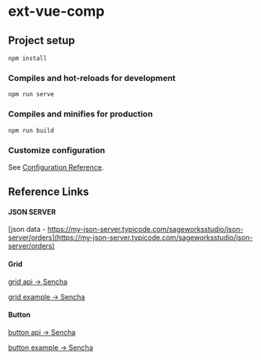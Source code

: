 # ext-vue-comp

## Project setup

```
npm install
```

### Compiles and hot-reloads for development

```
npm run serve
```

### Compiles and minifies for production

```
npm run build
```

### Customize configuration

See [Configuration Reference](https://cli.vuejs.org/config/).

## Reference Links

#### JSON SERVER

[json data - https://my-json-server.typicode.com/sageworksstudio/json-server/orders](https://my-json-server.typicode.com/sageworksstudio/json-server/orders)

#### Grid

[grid api -> Sencha](https://docs.sencha.com/extwebcomponents/7.4.0/modern/Ext.grid.Grid.html)

[grid example -> Sencha](https://examples.sencha.com/ExtWebComponents/7.4.0/kitchensink/#EditableRow)

#### Button

[button api -> Sencha](https://docs.sencha.com/extwebcomponents/7.4.0/modern/Ext.Button.html)

[button example -> Sencha](https://examples.sencha.com/ExtWebComponents/7.4.0/kitchensink/#Button)
